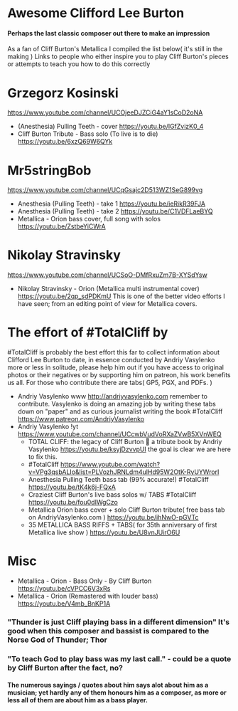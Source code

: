 # Awesome Clifford Lee Burton
#### Perhaps the last classic composer out there to make an impression
As a fan of Cliff Burton's Metallica I compiled the list below( it's still in the making )
Links to people who either inspire you to play Cliff Burton's pieces or attempts to teach you how to do this correctly

# Grzegorz Kosinski
https://www.youtube.com/channel/UCOjeeDJZCiG4aY1sCoD2oNA
- (Anesthesia) Pulling Teeth - cover https://youtu.be/lGfZvizK0_4
- Cliff Burton Tribute - Bass solo (To live is to die) https://youtu.be/6xzQ69W6QYk

# Mr5stringBob
https://www.youtube.com/channel/UCqGsajc2D513WZ1SeG899vg
- Anesthesia (Pulling Teeth) - take 1 https://youtu.be/ieRikR39FJA
- Anesthesia (Pulling Teeth) - take 2 https://youtu.be/C1VDFLaeBYQ
- Metallica - Orion bass cover, full song with solos https://youtu.be/ZstbeYiCWrA

# Nikolay Stravinsky
https://www.youtube.com/channel/UCSoO-DMfRxuZm7B-XYSdYsw
- Nikolay Stravinsky - Orion (Metallica multi instrumental cover) https://youtu.be/2qp_sdPDKmU This is one of the better video efforts I have seen; from an editing point of view for Metallica covers.

# The effort of #TotalCliff by
#TotalCliff is probably the best effort this far to collect information about Clifford Lee Burton to date, in essence conducted by Andriy Vasylenko more or less in solitude, please help him out if you have access to original photos or their negatives or by supporting him on patreon, his work benefits us all. For those who contribute there are tabs( GP5, PGX, and PDFs. )
- Andriy Vasylenko www http://andriyvasylenko.com remember to contribute. Vasylenko is doing an amazing job by writing these tabs down on "paper" and as curious journalist writing the book #TotalCliff https://www.patreon.com/AndriyVasylenko
- Andriy Vasylenko !yt https://www.youtube.com/channel/UCcwbVudVoRXaZVwB5XVnWEQ
  - TOTAL CLIFF: the legacy of Cliff Burton 👊 a tribute book by Andriy Vasylenko https://youtu.be/ksyjDzvvpUI the goal is clear we are here to fix this.
  - #TotalCliff https://www.youtube.com/watch?v=VPg3qsbALIo&list=PLVozhJRNLdm4ulHd95W2OtK-RyUYWrorI
  - Anesthesia Pulling Teeth bass tab (99% accurate!) #TotalCliff https://youtu.be/tK4k6j-FQxA
  - Craziest Cliff Burton's live bass solos w/ TABS #TotalCliff https://youtu.be/fou0dIWgCzo
  - Metallica Orion bass cover + solo Cliff Burton tribute( free bass tab on AndriyVasylenko.com ) https://youtu.be/ihNwO-pGVTc
  - 35 METALLICA BASS RIFFS + TABS( for 35th anniversary of first Metallica live show ) https://youtu.be/U8vnJUirO6U

# Misc
- Metallica - Orion - Bass Only - By Cliff Burton https://youtu.be/cVPCC6V3xRs
- Metallica - Orion (Remastered with louder bass) https://youtu.be/V4mb_BnKP1A

### "Thunder is just Cliff playing bass in a different dimension" It's good when this composer and bassist is compared to the Norse God of Thunder; Thor
### "To teach God to play bass was my last call." - could be a quote by Cliff Burton after the fact, no?
#### The numerous sayings / quotes about him says alot about him as a musician; yet hardly any of them honours him as a composer, as more or less all of them are about him as a bass player.
